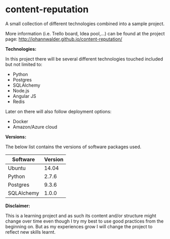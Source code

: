 # content-reputation
A small collection of different technologies combined into a sample project.

More information (i.e. Trello board, Idea pool,...) can be found at the project page:
http://johannwalder.github.io/content-reputation/ 

**Technologies:**

In this project there will be several different technologies touched included but not limited to:
- Python
- Postgres
- SQLAlchemy
- Node.js
- Angular JS
- Redis

Later on there will also follow deployment options:
- Docker
- Amazon/Azure cloud

**Versions:**

The below list contains the versions of software packages used.

Software  | Version
--------- | -------
Ubuntu  | 14.04
Python  | 2.7.6
Postgres  | 9.3.6
SQLAlchemy  | 1.0.0

**Disclaimer:**

This is a learning project and as such its content and/or structure might change over time even though I try my best to use good practices from the beginning on. But as my experiences grow I will change the project to reflect new skills learnt.

